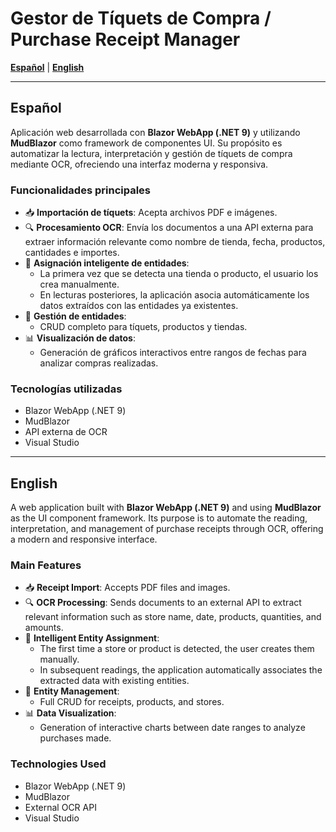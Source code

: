 # Gestor de Tíquets de Compra / Purchase Receipt Manager

[**Español**](#español) | [**English**](#english)

---

## Español

Aplicación web desarrollada con **Blazor WebApp (.NET 9)** y utilizando **MudBlazor** como framework de componentes UI. Su propósito es automatizar la lectura, interpretación y gestión de tíquets de compra mediante OCR, ofreciendo una interfaz moderna y responsiva.

### Funcionalidades principales

- 📥 **Importación de tíquets**: Acepta archivos PDF e imágenes.
- 🔍 **Procesamiento OCR**: Envía los documentos a una API externa para extraer información relevante como nombre de tienda, fecha, productos, cantidades e importes.
- 🧠 **Asignación inteligente de entidades**:
  - La primera vez que se detecta una tienda o producto, el usuario los crea manualmente.
  - En lecturas posteriores, la aplicación asocia automáticamente los datos extraídos con las entidades ya existentes.
- 🏪 **Gestión de entidades**:
  - CRUD completo para tíquets, productos y tiendas.
- 📊 **Visualización de datos**:
  - Generación de gráficos interactivos entre rangos de fechas para analizar compras realizadas.

### Tecnologías utilizadas

- Blazor WebApp (.NET 9)
- MudBlazor
- API externa de OCR
- Visual Studio

---

## English

A web application built with **Blazor WebApp (.NET 9)** and using **MudBlazor** as the UI component framework. Its purpose is to automate the reading, interpretation, and management of purchase receipts through OCR, offering a modern and responsive interface.

### Main Features

- 📥 **Receipt Import**: Accepts PDF files and images.
- 🔍 **OCR Processing**: Sends documents to an external API to extract relevant information such as store name, date, products, quantities, and amounts.
- 🧠 **Intelligent Entity Assignment**:
  - The first time a store or product is detected, the user creates them manually.
  - In subsequent readings, the application automatically associates the extracted data with existing entities.
- 🏪 **Entity Management**:
  - Full CRUD for receipts, products, and stores.
- 📊 **Data Visualization**:
  - Generation of interactive charts between date ranges to analyze purchases made.

### Technologies Used

- Blazor WebApp (.NET 9)
- MudBlazor
- External OCR API
- Visual Studio